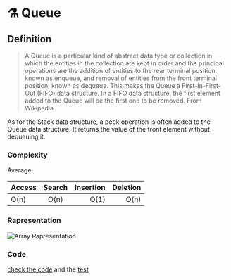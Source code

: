 # ⚗️ Queue

## Definition

> A Queue is a particular kind of abstract data type or collection in which the entities in the collection are kept in order and the principal operations are the addition of entities to the rear terminal position, known as enqueue, and removal of entities from the front terminal position, known as dequeue. This makes the Queue a First-In-First-Out (FIFO) data structure. In a FIFO data structure, the first element added to the Queue will be the first one to be removed. From Wikipedia

As for the Stack data structure, a peek operation is often added to the Queue data structure. It returns the value of the front element without dequeuing it.

### Complexity

Average

| Access        | Search        | Insertion  | Deletion |
| ------------- |:-------------:| ----------:| --------:|
| O(n) |O(n)| O(1)| O(n)|

### Rapresentation

![Array Rapresentation](https://img.ziggi.org/IQfLwNxW.png)

### Code

[check the code](index.js) and the [test](__tests__/index.test.js)